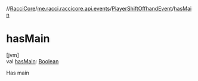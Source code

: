 //[RacciCore](../../../index.md)/[me.racci.raccicore.api.events](../index.md)/[PlayerShiftOffhandEvent](index.md)/[hasMain](has-main.md)

# hasMain

[jvm]\
val [hasMain](has-main.md): [Boolean](https://kotlinlang.org/api/latest/jvm/stdlib/kotlin/-boolean/index.html)

Has main
